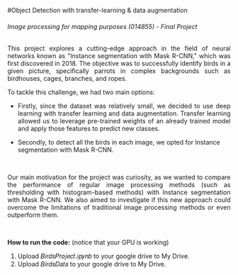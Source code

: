 #Object Detection with transfer-learning & data augmentation 
###### Image processing for mapping purposes (014855) - Final Project

<p align="justify">
This project explores a cutting-edge approach in the field of neural networks known as "Instance segmentation with Mask R-CNN," which was first discovered in 2018. The objective was to successfully identify birds in a given picture, specifically parrots in complex backgrounds such as birdhouses, cages, branches, and ropes.
</p>

To tackle this challenge, we had two main options:
- <p align="justify"> Firstly, since the dataset was relatively small, we decided to use deep learning with transfer learning and data augmentation. Transfer learning allowed us to leverage pre-trained weights of an already trained model and apply those features to predict new classes.</p>
- Secondly, to detect all the birds in each image, we opted for Instance segmentation with Mask R-CNN.

<br />
<p align="justify">
Our main motivation for the project was curiosity, as we wanted to compare the performance of regular image processing methods (such as thresholding with histogram-based methods) with Instance segmentation with Mask R-CNN. We also aimed to investigate if this new approach could overcome the limitations of traditional image processing methods or even outperform them.</p>

<br />

**How to run the code:**  (notice that your GPU is working)
1. Upload 𝐵𝑖𝑟𝑑𝑠𝑃𝑟𝑜𝑗𝑒𝑐𝑡.𝑖𝑝𝑦𝑛𝑏 to your google drive to My Drive.
2. Upload 𝐵𝑖𝑟𝑑𝑠𝐷𝑎𝑡𝑎 to your google drive to My Drive.
